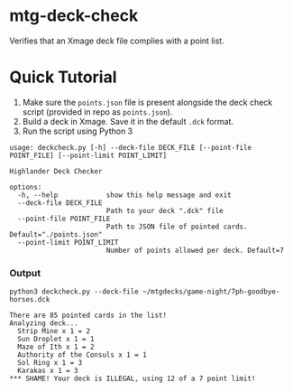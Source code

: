 # mtg-deck-check
Verifies that an Xmage deck file complies with a point list.

# Quick Tutorial

1. Make sure the `points.json` file is present alongside the deck check script (provided in repo as `points.json`).
2. Build a deck in Xmage. Save it in the default `.dck` format.
3. Run the script using Python 3

```
usage: deckcheck.py [-h] --deck-file DECK_FILE [--point-file POINT_FILE] [--point-limit POINT_LIMIT]

Highlander Deck Checker

options:
  -h, --help            show this help message and exit
  --deck-file DECK_FILE
                        Path to your deck ".dck" file
  --point-file POINT_FILE
                        Path to JSON file of pointed cards. Default="./points.json"
  --point-limit POINT_LIMIT
                        Number of points allowed per deck. Default=7
```
### Output
```
python3 deckcheck.py --deck-file ~/mtgdecks/game-night/7ph-goodbye-horses.dck 

There are 85 pointed cards in the list!
Analyzing deck...
  Strip Mine x 1 = 2
  Sun Droplet x 1 = 1
  Maze of Ith x 1 = 2
  Authority of the Consuls x 1 = 1
  Sol Ring x 1 = 3
  Karakas x 1 = 3
*** SHAME! Your deck is ILLEGAL, using 12 of a 7 point limit!
```
